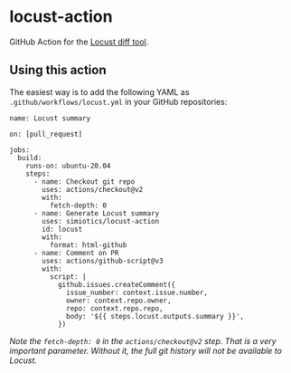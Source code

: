 # locust-action
GitHub Action for the [Locust diff tool](https://github.com/simiotics/locust).

## Using this action

The easiest way is to add the following YAML as `.github/workflows/locust.yml` in your GitHub
repositories:
```
name: Locust summary

on: [pull_request]

jobs:
  build:
    runs-on: ubuntu-20.04
    steps:
      - name: Checkout git repo
        uses: actions/checkout@v2
        with:
          fetch-depth: 0
      - name: Generate Locust summary
        uses: simiotics/locust-action
        id: locust
        with:
          format: html-github
      - name: Comment on PR
        uses: actions/github-script@v3
        with:
          script: |
            github.issues.createComment({
              issue_number: context.issue.number,
              owner: context.repo.owner,
              repo: context.repo.repo,
              body: '${{ steps.locust.outputs.summary }}',
            })

```

*Note the `fetch-depth: 0` in the `actions/checkout@v2` step. That is a very important parameter.
Without it, the full git history will not be available to Locust.*
